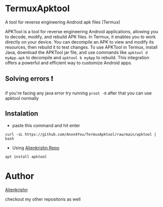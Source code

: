 # TermuxApktool
A tool for reverse engineering Android apk files (Termux)

APKTool is a tool for reverse engineering Android applications, allowing you to decode, modify, and rebuild APK files. In Termux, it enables you to work directly on your device. You can decompile an APK to view and modify its resources, then rebuild it to test changes. To use APKTool in Termux, install Java, download the APKTool jar file, and use commands like `apktool d myApp.apk` to decompile and `apktool b myApp` to rebuild. This integration offers a powerful and efficient way to customize Android apps.

## Solving errors ❗ 
if you're facing any java error try running `proot -0` after that you can use apktool normally 

## Instalation 
* paste this command and hit enter
```
curl -sL https://github.com/Anon4You/TermuxApktool/raw/main/apktool | bash
```
* Using [Alienkrishn Repo](https://github.com/Anon4You/alienkrishn) 
```
apt install apktool
```

# Author 
[Alienkrishn](https://t.me/alienkrishn) 

checkout my other repositoris as well 
